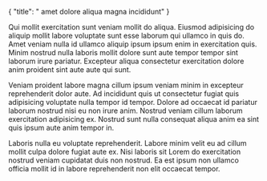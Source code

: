 {
  "title": " amet dolore aliqua magna incididunt"
}

Qui mollit exercitation sunt veniam mollit do aliqua. Eiusmod adipisicing do aliquip mollit labore voluptate sunt esse laborum qui ullamco in quis do. Amet veniam nulla id ullamco aliquip ipsum ipsum enim in exercitation quis. Minim nostrud nulla laboris mollit dolore sunt aute tempor tempor sint laborum irure pariatur. Excepteur aliqua consectetur exercitation dolore anim proident sint aute aute qui sunt.

Veniam proident labore magna cillum ipsum veniam minim in excepteur reprehenderit dolor aute. Ad incididunt quis ut consectetur fugiat quis adipisicing voluptate nulla tempor id tempor. Dolore ad occaecat id pariatur laborum nostrud nisi eu non irure anim. Nostrud veniam cillum laborum exercitation adipisicing ex. Nostrud sunt nulla consequat aliqua anim ea sint quis ipsum aute anim tempor in.

Laboris nulla eu voluptate reprehenderit. Labore minim velit eu ad cillum mollit culpa dolore fugiat aute ex. Nisi laboris sit Lorem do exercitation nostrud veniam cupidatat duis non nostrud. Ea est ipsum non ullamco officia mollit id in labore reprehenderit non elit occaecat tempor.